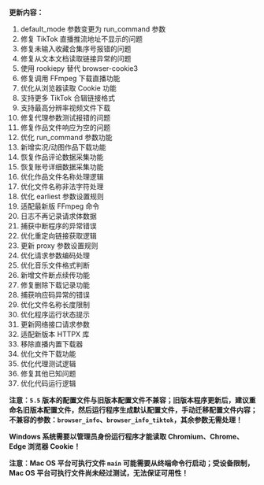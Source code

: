 **更新内容：**

1. default_mode 参数变更为 run_command 参数
2. 修复 TikTok 直播推流地址不显示的问题
3. 修复未输入收藏合集序号报错的问题
4. 修复从文本文档读取链接异常的问题
5. 使用 rookiepy 替代 browser-cookie3
6. 修复调用 FFmpeg 下载直播功能
7. 优化从浏览器读取 Cookie 功能
8. 支持更多 TikTok 合辑链接格式
9. 支持最高分辨率视频文件下载
10. 修复代理参数测试报错的问题
11. 修复作品文件响应为空的问题
12. 优化 run_command 参数功能
13. 新增实况/动图作品下载功能
14. 恢复作品评论数据采集功能
15. 恢复账号详细数据采集功能
16. 优化作品文件名称处理逻辑
17. 优化文件名称非法字符处理
18. 优化 earliest 参数设置规则
19. 适配最新版 FFmpeg 命令
20. 日志不再记录请求体数据
21. 捕获中断程序的异常错误
22. 优化重定向链接获取逻辑
23. 更新 proxy 参数设置规则
24. 优化请求参数编码处理
25. 优化音乐文件格式判断
26. 新增文件断点续传功能
27. 修复删除下载记录功能
28. 捕获响应码异常的错误
29. 优化文件名称长度限制
30. 优化程序运行状态提示
31. 更新网络接口请求参数
32. 适配新版本 HTTPX 库
33. 移除直播内置下载器
34. 优化文件下载功能
35. 优化代理测试逻辑
36. 修复其他已知问题
37. 优化代码运行逻辑

<p><strong>注意：<code>5.5</code> 版本的配置文件与旧版本配置文件不兼容；旧版本程序更新后，建议重命名旧版本配置文件，然后运行程序生成默认配置文件，手动迁移配置文件内容；不兼容的参数：<code>browser_info</code>、<code>browser_info_tiktok</code>，其余参数无需处理！</strong></p>

<p><strong>Windows 系统需要以管理员身份运行程序才能读取 Chromium、Chrome、Edge 浏览器 Cookie！</strong></p>

<p><strong>注意：Mac OS 平台可执行文件 <code>main</code> 可能需要从终端命令行启动；受设备限制，Mac OS 平台可执行文件尚未经过测试，无法保证可用性！</strong></p>
